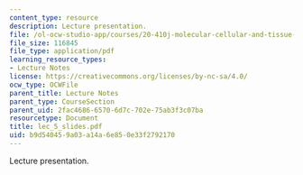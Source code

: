 ```yaml
---
content_type: resource
description: Lecture presentation.
file: /ol-ocw-studio-app/courses/20-410j-molecular-cellular-and-tissue-biomechanics-be-410j-spring-2003/b9d540459a03a14a6e850e33f2792170_lec_5_slides.pdf
file_size: 116845
file_type: application/pdf
learning_resource_types:
- Lecture Notes
license: https://creativecommons.org/licenses/by-nc-sa/4.0/
ocw_type: OCWFile
parent_title: Lecture Notes
parent_type: CourseSection
parent_uid: 2fac4686-6570-6d7c-702e-75ab3f3c07ba
resourcetype: Document
title: lec_5_slides.pdf
uid: b9d54045-9a03-a14a-6e85-0e33f2792170
---
```

Lecture presentation.